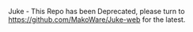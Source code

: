 Juke - This Repo has been Deprecated, please turn to https://github.com/MakoWare/Juke-web for the latest. 

